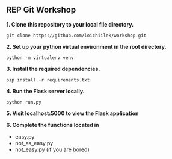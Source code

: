 ## REP Git Workshop

**1. Clone this repository to your local file directory.**

``git clone https://github.com/loichiilek/workshop.git``

**2. Set up your python virtual environment in the root directory.**

``python -m virtualenv venv``

**3. Install the required dependencies.**

``pip install -r requirements.txt``

**4. Run the Flask server locally.**

``python run.py``

**5. Visit localhost:5000 to view the Flask application**

**6. Complete the functions located in**
- easy.py
- not_as_easy.py
- not_easy.py (if you are bored)
